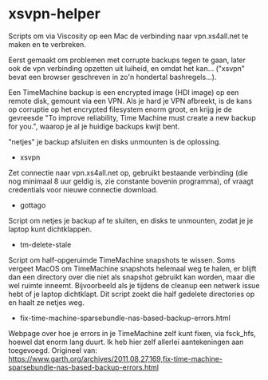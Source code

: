 # xsvpn-helper

Scripts om via Viscosity op een Mac de verbinding naar vpn.xs4all.net te maken
en te verbreken.

Eerst gemaakt om problemen met corrupte backups tegen te gaan, later ook de vpn verbinding
opzetten uit luiheid, en omdat het kan... ("xsvpn" bevat een browser geschreven in zo'n
hondertal bashregels...).

Een TimeMachine backup is een encrypted image (HDI image) op een remote disk, gemount via
een VPN. Als je hard je VPN afbreekt, is de kans op corruptie op het encrypted filesystem
enorm groot, en krijg je de gevreesde "To improve reliability, Time Machine must create a new
backup for you.", waarop je al je huidige backups kwijt bent.

"netjes" je backup afsluiten en disks unmounten is de oplossing.

* xsvpn

Zet connectie naar vpn.xs4all.net op, gebruikt bestaande verbinding (die nog minimaal
8 uur geldig is, zie constante bovenin programma), of vraagt credentials voor nieuwe
connectie download.

* gottago

Script om netjes je backup af te sluiten, en disks te unmounten, zodat je je laptop
kunt dichtklappen.

* tm-delete-stale

Script om half-opgeruimde TimeMachine snapshots te wissen. Soms vergeet MacOS om TimeMachine
snapshots helemaal weg te halen, er blijft dan een directory over die niet als snapshot
gebruikt kan worden, maar die wel ruimte inneemt. Bijvoorbeeld als je tijdens de cleanup
een netwerk issue hebt of je laptop dichtklapt. Dit script zoekt die half gedelete directories
op en haalt ze netjes weg.

* fix-time-machine-sparsebundle-nas-based-backup-errors.html

Webpage over hoe je errors in je TimeMachine zelf kunt fixen, via fsck\_hfs, hoewel
dat enorm lang duurt. Ik heb hier zelf allerlei aantekeningen aan toegevoegd.
Origineel van:
https://www.garth.org/archives/2011,08,27,169,fix-time-machine-sparsebundle-nas-based-backup-errors.html

